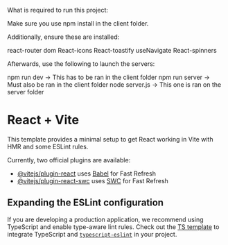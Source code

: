 What is required to run this project:

Make sure you use npm install in the client folder.

Additionally, ensure these are installed:

react-router dom
React-icons
React-toastify
useNavigate
React-spinners

Afterwards, use the following to launch the servers:

npm run dev -> This has to be ran in the client folder
npm run server -> Must also be ran in the client folder
node server.js -> This one is ran on the server folder



# React + Vite

This template provides a minimal setup to get React working in Vite with HMR and some ESLint rules.

Currently, two official plugins are available:

- [@vitejs/plugin-react](https://github.com/vitejs/vite-plugin-react/blob/main/packages/plugin-react/README.md) uses [Babel](https://babeljs.io/) for Fast Refresh
- [@vitejs/plugin-react-swc](https://github.com/vitejs/vite-plugin-react-swc) uses [SWC](https://swc.rs/) for Fast Refresh

## Expanding the ESLint configuration

If you are developing a production application, we recommend using TypeScript and enable type-aware lint rules. Check out the [TS template](https://github.com/vitejs/vite/tree/main/packages/create-vite/template-react-ts) to integrate TypeScript and [`typescript-eslint`](https://typescript-eslint.io) in your project.
